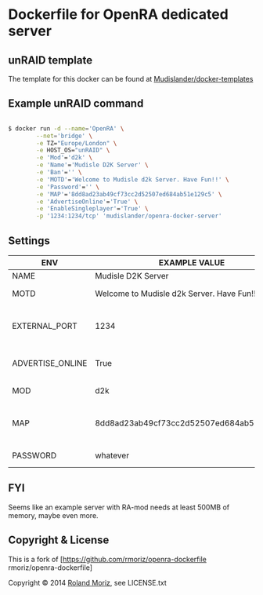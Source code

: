 # Dockerfile for OpenRA dedicated server

## unRAID template

The template for this docker can be found at [Mudislander/docker-templates]( https://raw.githubusercontent.com/Mudislander/docker-templates/master/openra.xml)


## Example unRAID command
```sh

$ docker run -d --name='OpenRA' \
		--net='bridge' \
		-e TZ="Europe/London" \
		-e HOST_OS="unRAID" \
		-e 'Mod'='d2k' \
		-e 'Name'='Mudisle D2K Server' \
		-e 'Ban'='' \
		-e 'MOTD'='Welcome to Mudisle d2k Server. Have Fun!!' \
		-e 'Password'='' \
		-e 'MAP'='8dd8ad23ab49cf73cc2d52507ed684ab51e129c5' \
		-e 'AdvertiseOnline'='True' \
		-e 'EnableSingleplayer'='True' \
		-p '1234:1234/tcp' 'mudislander/openra-docker-server'

```

## Settings

| ENV  | EXAMPLE VALUE   | DESCRIPTION  | DEFAULT  |   |
|---|---|---|---|---|
| NAME  | Mudisle D2K Server  |  Server name  |   |   |
| MOTD  | Welcome to Mudisle d2k Server. Have Fun!! | MOTD, on server join   |   |   |
| EXTERNAL_PORT  | 1234  |  External port, used for server list registration  |  1234 |   |
| ADVERTISE_ONLINE  | True  | Register with public  server list |  False |   |
| MOD  | d2k  |  OpenRA Mod "Dune 2000"  | ra |   |
| MAP  | 8dd8ad23ab49cf73cc2d52507ed684ab51e129c5 | Load initial map with id, see [Resource Center][1]  |  |   |
| PASSWORD  | whatever | Password to connect |  |   |


[1]: http://resource.openra.net/maps/110

## FYI

Seems like an example server with RA-mod needs at least 500MB of memory, maybe even more.

## Copyright & License

This is a fork of [https://github.com/rmoriz/openra-dockerfile rmoriz/openra-dockerfile]

Copyright © 2014 [Roland Moriz](https://roland.io), see LICENSE.txt
